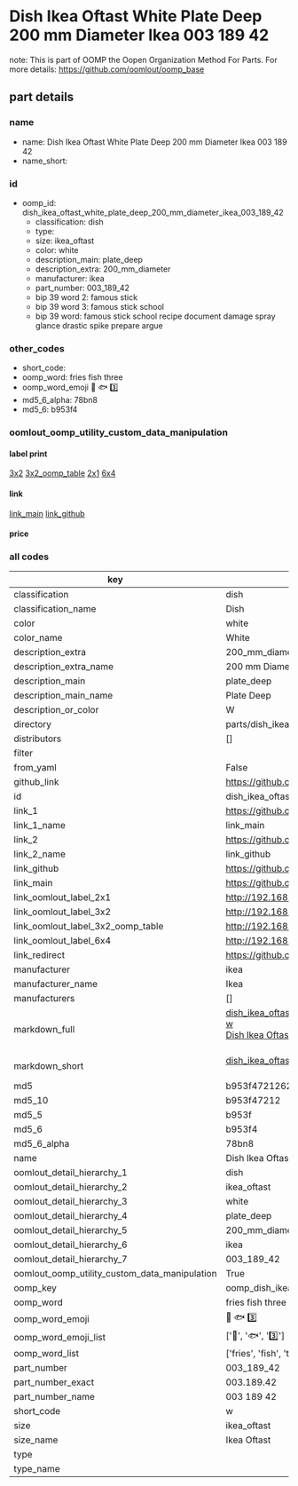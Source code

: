 # Dish Ikea Oftast White Plate Deep 200 mm Diameter Ikea 003 189 42  

note: This is part of OOMP the Oopen Organization Method For Parts. For more details: https://github.com/oomlout/oomp_base

##  part details
  







### name
* name: Dish Ikea Oftast White Plate Deep 200 mm Diameter Ikea 003 189 42
* name_short: 
### id
* oomp_id: dish_ikea_oftast_white_plate_deep_200_mm_diameter_ikea_003_189_42
  * classification: dish
  * type: 
  * size: ikea_oftast
  * color: white
  * description_main: plate_deep
  * description_extra: 200_mm_diameter
  * manufacturer: ikea
  * part_number: 003_189_42
  * bip 39 word 2: famous stick
  * bip 39 word 3: famous stick school
  * bip 39 word: famous stick school recipe document damage spray glance drastic spike prepare argue

### other_codes
* short_code: 
* oomp_word: fries fish three
* oomp_word_emoji :fries: :fish: :three:
* md5_6_alpha: 78bn8
* md5_6: b953f4






### oomlout_oomp_utility_custom_data_manipulation
#### label print
[3x2](http://192.168.1.245:1112/?label=oomp%2078bn8)
[3x2_oomp_table](http://192.168.1.108:1112/?label=oomp%2078bn8)
[2x1](http://192.168.1.242:1112/?label=oomp%2078bn8)
[6x4](http://192.168.1.55:1112/?label=oomp%2078bn8)    

#### link

[link_main](https://github.com/oomlout/oomlout_oomp_version_1_messy/tree/main/parts/dish_ikea_oftast_white_plate_deep_200_mm_diameter_ikea_003_189_42) [link_github](https://github.com/oomlout/oomlout_oomp_version_1_messy/tree/main/parts/dish_ikea_oftast_white_plate_deep_200_mm_diameter_ikea_003_189_42)                             

#### price







### all codes 
| key | value |  
| --- | --- |  
| classification | dish |  
| classification_name | Dish |  
| color | white |  
| color_name | White |  
| description_extra | 200_mm_diameter |  
| description_extra_name | 200 mm Diameter |  
| description_main | plate_deep |  
| description_main_name | Plate Deep |  
| description_or_color | W  |  
| directory | parts/dish_ikea_oftast_white_plate_deep_200_mm_diameter_ikea_003_189_42 |  
| distributors | [] |  
| filter |  |  
| from_yaml | False |  
| github_link | https://github.com/oomlout/oomlout_oomp_part_src/tree/main/parts/dish_ikea_oftast_white_plate_deep_200_mm_diameter_ikea_003_189_42 |  
| id | dish_ikea_oftast_white_plate_deep_200_mm_diameter_ikea_003_189_42 |  
| link_1 | https://github.com/oomlout/oomlout_oomp_version_1_messy/tree/main/parts/dish_ikea_oftast_white_plate_deep_200_mm_diameter_ikea_003_189_42 |  
| link_1_name | link_main |  
| link_2 | https://github.com/oomlout/oomlout_oomp_version_1_messy/tree/main/parts/dish_ikea_oftast_white_plate_deep_200_mm_diameter_ikea_003_189_42 |  
| link_2_name | link_github |  
| link_github | https://github.com/oomlout/oomlout_oomp_version_1_messy/tree/main/parts/dish_ikea_oftast_white_plate_deep_200_mm_diameter_ikea_003_189_42 |  
| link_main | https://github.com/oomlout/oomlout_oomp_version_1_messy/tree/main/parts/dish_ikea_oftast_white_plate_deep_200_mm_diameter_ikea_003_189_42 |  
| link_oomlout_label_2x1 | http://192.168.1.242:1112/?label=oomp%2078bn8 |  
| link_oomlout_label_3x2 | http://192.168.1.245:1112/?label=oomp%2078bn8 |  
| link_oomlout_label_3x2_oomp_table | http://192.168.1.108:1112/?label=oomp%2078bn8 |  
| link_oomlout_label_6x4 | http://192.168.1.55:1112/?label=oomp%2078bn8 |  
| link_redirect | https://github.com/oomlout/oomlout_oomp_version_1_messy/tree/main/parts/dish_ikea_oftast_white_plate_deep_200_mm_diameter_ikea_003_189_42 |  
| manufacturer | ikea |  
| manufacturer_name | Ikea |  
| manufacturers | [] |  
| markdown_full | [dish_ikea_oftast_white_plate_deep_200_mm_diameter_ikea_003_189_42](none)<br>[w](none)<br>[Dish Ikea Oftast White Plate Deep 200 Mm Diameter Ikea 003 189 42](none)<br><br> |  
| markdown_short | [dish_ikea_oftast_white_plate_deep_200_mm_diameter_ikea_003_189_42](none)<br><br> |  
| md5 | b953f4721262ba5cdc203b3b81b56a95 |  
| md5_10 | b953f47212 |  
| md5_5 | b953f |  
| md5_6 | b953f4 |  
| md5_6_alpha | 78bn8 |  
| name | Dish Ikea Oftast White Plate Deep 200 mm Diameter Ikea 003 189 42 |  
| oomlout_detail_hierarchy_1 | dish |  
| oomlout_detail_hierarchy_2 | ikea_oftast |  
| oomlout_detail_hierarchy_3 | white |  
| oomlout_detail_hierarchy_4 | plate_deep |  
| oomlout_detail_hierarchy_5 | 200_mm_diameter |  
| oomlout_detail_hierarchy_6 | ikea |  
| oomlout_detail_hierarchy_7 | 003_189_42 |  
| oomlout_oomp_utility_custom_data_manipulation | True |  
| oomp_key | oomp_dish_ikea_oftast_white_plate_deep_200_mm_diameter_ikea_003_189_42 |  
| oomp_word | fries fish three |  
| oomp_word_emoji | :fries: :fish: :three: |  
| oomp_word_emoji_list | [':fries:', ':fish:', ':three:'] |  
| oomp_word_list | ['fries', 'fish', 'three'] |  
| part_number | 003_189_42 |  
| part_number_exact | 003.189.42 |  
| part_number_name | 003 189 42 |  
| short_code | w |  
| size | ikea_oftast |  
| size_name | Ikea Oftast |  
| type |  |  
| type_name |  |  
